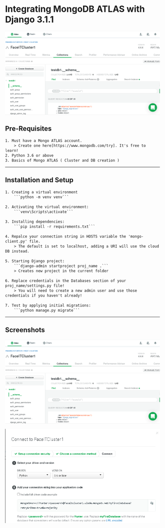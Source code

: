 # Integrating MongoDB ATLAS with Django 3.1.1

![Final GUI OUTPUT](https://raw.githubusercontent.com/tinshade/djatlas/main/SS/MyCluster.png "Here is my ATLAS cluster after the migration!")

## Pre-Requisites
	1. Must have a Mongo ATLAS account.
		> Create one here[https://www.mongodb.com/try]. It's free to learn!
	2. Python 3.6 or above
	3. Basics of Mongo ATLAS ( Cluster and DB creation )

---

## Installation and Setup
	1. Creating a virtual environment
		```python -m venv venv```

	2. Activating the virtual environment:
		```venv\Scripts\activate```

	3. Installing dependencies:
		```pip install -r requirements.txt```

	4. Repalce your connection string in HOSTS variable the 'mongo-client.py' file.
		> The default is set to localhost, adding a URI will use the cloud DB instead.

	5. Starting Django project:
		```django-admin startproject proj_name .```
		> Creates new project in the current folder

	6. Replace credentials in the Databases section of your proj_name/settings.py file!
		> You will need to create a new admin user and use those credentials if you haven't already!

	7. Test by applying initial migrations:
		```python manage.py migrate```

---

## Screenshots
![Final GUI OUTPUT](https://raw.githubusercontent.com/tinshade/djatlas/main/SS/MyCluster.png "Here is my atlas cluster after the migration!")

![Where to find connection string](https://raw.githubusercontent.com/tinshade/djatlas/main/SS/urlstring.png "Your URL String appears when you hit Connect > Connect to application > Python3.6 or above from the cluster.")